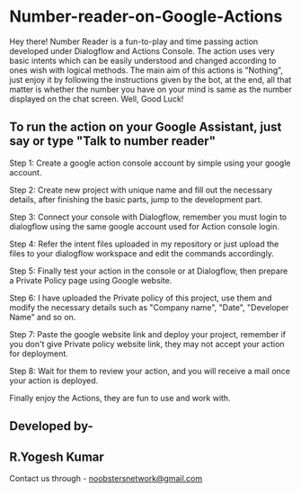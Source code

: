 # Number-reader-on-Google-Actions
Hey there! Number Reader is a fun-to-play and time passing action developed under Dialogflow and Actions Console. The action uses very basic intents which can be easily understood and changed according to ones wish with logical methods. The main aim of this actions is "Nothing", just enjoy it by following the instructions given by the bot, at the end, all that matter is whether the number you have on your mind is same as the number displayed on the chat screen. Well, Good Luck!

## To run the action on your Google Assistant, just say or type "Talk to number reader"

Step 1: Create a google action console account by simple using your google account.

Step 2: Create new project with unique name and fill out the necessary details, after finishing the basic parts, jump to the development part.

Step 3: Connect your console with Dialogflow, remember you must login to dialogflow using the same google account used for Action console login.

Step 4: Refer the intent files uploaded in my repository or just upload the files to your dialogflow workspace and edit the commands accordingly.

Step 5: Finally test your action in the console or at Dialogflow, then prepare a Private Policy page using Google website.

Step 6: I have uploaded the Private policy of this project, use them and modify the necessary details such as "Company name", "Date", "Developer Name" and so on.

Step 7: Paste the google website link and deploy your project, remember if you don't give Private policy website link, they may not accept your action for deployment.

Step 8: Wait for them to review your action, and you will receive a mail once your action is deployed.

Finally enjoy the Actions, they are fun to use and work with.

## Developed by-
## R.Yogesh Kumar

Contact us through - noobstersnetwork@gmail.com
